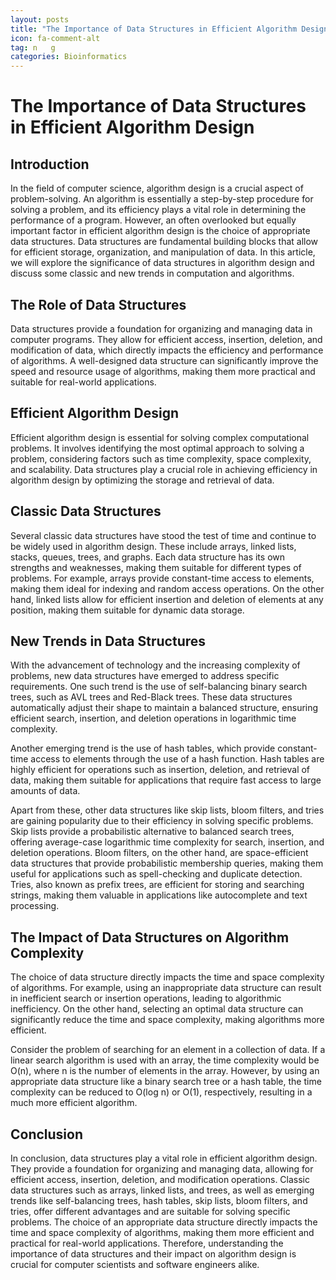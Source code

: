 ```yaml
---
layout: posts
title: "The Importance of Data Structures in Efficient Algorithm Design"
icon: fa-comment-alt
tag: n   g
categories: Bioinformatics
---
```



# The Importance of Data Structures in Efficient Algorithm Design

## Introduction

In the field of computer science, algorithm design is a crucial aspect of problem-solving. An algorithm is essentially a step-by-step procedure for solving a problem, and its efficiency plays a vital role in determining the performance of a program. However, an often overlooked but equally important factor in efficient algorithm design is the choice of appropriate data structures. Data structures are fundamental building blocks that allow for efficient storage, organization, and manipulation of data. In this article, we will explore the significance of data structures in algorithm design and discuss some classic and new trends in computation and algorithms.

## The Role of Data Structures

Data structures provide a foundation for organizing and managing data in computer programs. They allow for efficient access, insertion, deletion, and modification of data, which directly impacts the efficiency and performance of algorithms. A well-designed data structure can significantly improve the speed and resource usage of algorithms, making them more practical and suitable for real-world applications.

## Efficient Algorithm Design

Efficient algorithm design is essential for solving complex computational problems. It involves identifying the most optimal approach to solving a problem, considering factors such as time complexity, space complexity, and scalability. Data structures play a crucial role in achieving efficiency in algorithm design by optimizing the storage and retrieval of data.

## Classic Data Structures

Several classic data structures have stood the test of time and continue to be widely used in algorithm design. These include arrays, linked lists, stacks, queues, trees, and graphs. Each data structure has its own strengths and weaknesses, making them suitable for different types of problems. For example, arrays provide constant-time access to elements, making them ideal for indexing and random access operations. On the other hand, linked lists allow for efficient insertion and deletion of elements at any position, making them suitable for dynamic data storage.

## New Trends in Data Structures

With the advancement of technology and the increasing complexity of problems, new data structures have emerged to address specific requirements. One such trend is the use of self-balancing binary search trees, such as AVL trees and Red-Black trees. These data structures automatically adjust their shape to maintain a balanced structure, ensuring efficient search, insertion, and deletion operations in logarithmic time complexity.

Another emerging trend is the use of hash tables, which provide constant-time access to elements through the use of a hash function. Hash tables are highly efficient for operations such as insertion, deletion, and retrieval of data, making them suitable for applications that require fast access to large amounts of data.

Apart from these, other data structures like skip lists, bloom filters, and tries are gaining popularity due to their efficiency in solving specific problems. Skip lists provide a probabilistic alternative to balanced search trees, offering average-case logarithmic time complexity for search, insertion, and deletion operations. Bloom filters, on the other hand, are space-efficient data structures that provide probabilistic membership queries, making them useful for applications such as spell-checking and duplicate detection. Tries, also known as prefix trees, are efficient for storing and searching strings, making them valuable in applications like autocomplete and text processing.

## The Impact of Data Structures on Algorithm Complexity

The choice of data structure directly impacts the time and space complexity of algorithms. For example, using an inappropriate data structure can result in inefficient search or insertion operations, leading to algorithmic inefficiency. On the other hand, selecting an optimal data structure can significantly reduce the time and space complexity, making algorithms more efficient.

Consider the problem of searching for an element in a collection of data. If a linear search algorithm is used with an array, the time complexity would be O(n), where n is the number of elements in the array. However, by using an appropriate data structure like a binary search tree or a hash table, the time complexity can be reduced to O(log n) or O(1), respectively, resulting in a much more efficient algorithm.

## Conclusion

In conclusion, data structures play a vital role in efficient algorithm design. They provide a foundation for organizing and managing data, allowing for efficient access, insertion, deletion, and modification operations. Classic data structures such as arrays, linked lists, and trees, as well as emerging trends like self-balancing trees, hash tables, skip lists, bloom filters, and tries, offer different advantages and are suitable for solving specific problems. The choice of an appropriate data structure directly impacts the time and space complexity of algorithms, making them more efficient and practical for real-world applications. Therefore, understanding the importance of data structures and their impact on algorithm design is crucial for computer scientists and software engineers alike.